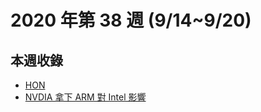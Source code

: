 # 2020 年第 38 週 (9/14~9/20)

## 本週收錄

- [HON](./hon.md)
- [NVDIA 拿下 ARM 對 Intel 影響](./nvidia-arm-intel.md)
